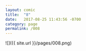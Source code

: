 ```yaml
---
layout: comic
title:  "8"
date:   2017-08-25 11:43:56 -0700
category: page
permalink: /008
---
```

![]({{ site.url }}/pages/008.png)
